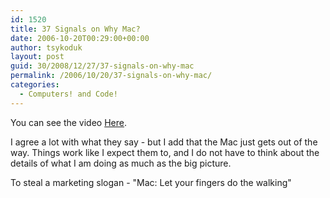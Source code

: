 ```yaml
---
id: 1520
title: 37 Signals on Why Mac?
date: 2006-10-20T00:29:00+00:00
author: tsykoduk
layout: post
guid: 30/2008/12/27/37-signals-on-why-mac
permalink: /2006/10/20/37-signals-on-why-mac/
categories:
  - Computers! and Code!
---
```

<p>You can see the video <a href="http://www.apple.com/education/whymac/compsci/video.html">Here</a>.</p>


<p>I agree a lot with what they say - but I add that the Mac just gets out of the way. Things work like I expect them to, and I do not have to think about the details of what I am doing as much as the big picture.</p>


<p>To steal a marketing slogan - "Mac: Let your fingers do the walking"</p>